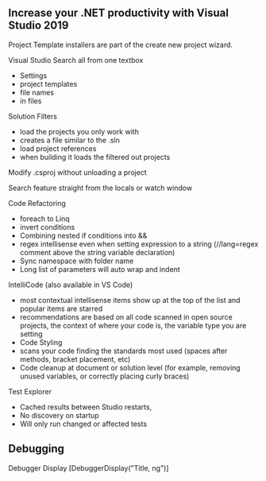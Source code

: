 ## Increase your .NET productivity with Visual Studio 2019 ##

Project Template installers are part of the create new project wizard.


Visual Studio Search all from one textbox

- Settings
- project templates
- file names
- in files

Solution Filters

 - load the projects you only work with
  - creates a file similar to the .sln
  - load project references
   - when building it loads the filtered out projects

Modify .csproj without unloading a project

Search feature straight from the locals or watch window

Code Refactoring

 - foreach to Linq
 - invert conditions
 - Combining nested if conditions into &&
 - regex intellisense even when setting expression to a string (//lang=regex comment above the string variable declaration)
 - Sync namespace with folder name
 - Long list of parameters will auto wrap and indent

 IntelliCode (also available in VS Code)

  - most contextual intellisense items show up at the top of the list and popular items are starred
  - recommendations are based on all code scanned in open source projects, the context of where your code is, the variable type you are setting
  - Code Styling
   - scans your code finding the standards most used (spaces after methods, bracket placement, etc)
  - Code cleanup at document or solution level (for example, removing unused variables, or correctly placing curly braces)

  Test Explorer

   - Cached results between Studio restarts, 
   - No discovery on startup
   - Will only run changed or affected tests

## Debugging ##
Debugger Display [DebuggerDisplay("Title, ng")]

